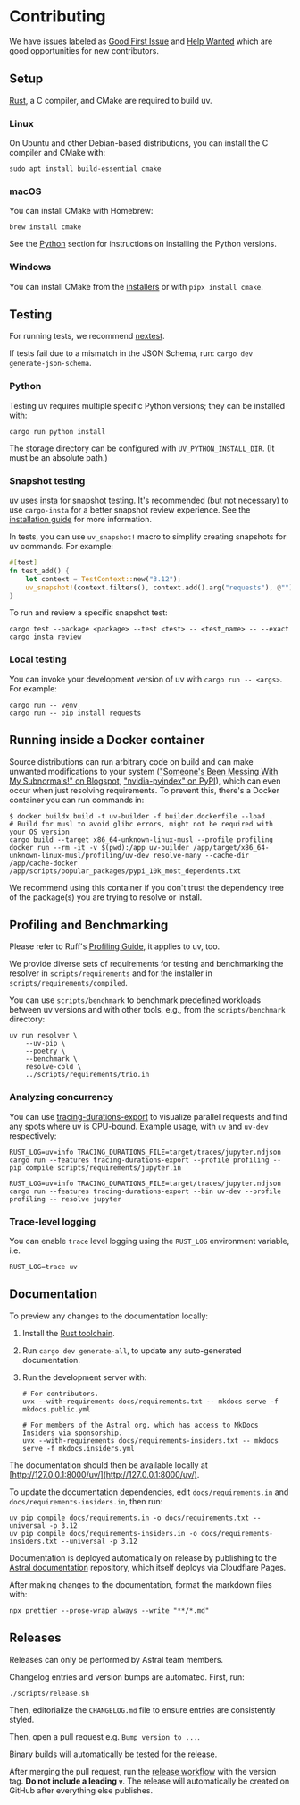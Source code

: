 # Contributing

We have issues labeled as
[Good First Issue](https://github.com/astral-sh/uv/issues?q=is%3Aopen+is%3Aissue+label%3A%22good+first+issue%22)
and
[Help Wanted](https://github.com/astral-sh/uv/issues?q=is%3Aopen+is%3Aissue+label%3A%22help+wanted%22)
which are good opportunities for new contributors.

## Setup

[Rust](https://rustup.rs/), a C compiler, and CMake are required to build uv.

### Linux

On Ubuntu and other Debian-based distributions, you can install the C compiler and CMake with:

```shell
sudo apt install build-essential cmake
```

### macOS

You can install CMake with Homebrew:

```shell
brew install cmake
```

See the [Python](#python) section for instructions on installing the Python versions.

### Windows

You can install CMake from the [installers](https://cmake.org/download/) or with
`pipx install cmake`.

## Testing

For running tests, we recommend [nextest](https://nexte.st/).

If tests fail due to a mismatch in the JSON Schema, run: `cargo dev generate-json-schema`.

### Python

Testing uv requires multiple specific Python versions; they can be installed with:

```shell
cargo run python install
```

The storage directory can be configured with `UV_PYTHON_INSTALL_DIR`. (It must be an absolute path.)

### Snapshot testing

uv uses [insta](https://insta.rs/) for snapshot testing. It's recommended (but not necessary) to use
`cargo-insta` for a better snapshot review experience. See the
[installation guide](https://insta.rs/docs/cli/) for more information.

In tests, you can use `uv_snapshot!` macro to simplify creating snapshots for uv commands. For
example:

```rust
#[test]
fn test_add() {
    let context = TestContext::new("3.12");
    uv_snapshot!(context.filters(), context.add().arg("requests"), @"");
}
```

To run and review a specific snapshot test:

```shell
cargo test --package <package> --test <test> -- <test_name> -- --exact
cargo insta review
```

### Local testing

You can invoke your development version of uv with `cargo run -- <args>`. For example:

```shell
cargo run -- venv
cargo run -- pip install requests
```

## Running inside a Docker container

Source distributions can run arbitrary code on build and can make unwanted modifications to your
system
(["Someone's Been Messing With My Subnormals!" on Blogspot](https://moyix.blogspot.com/2022/09/someones-been-messing-with-my-subnormals.html),
["nvidia-pyindex" on PyPI](https://pypi.org/project/nvidia-pyindex/)), which can even occur when
just resolving requirements. To prevent this, there's a Docker container you can run commands in:

```console
$ docker buildx build -t uv-builder -f builder.dockerfile --load .
# Build for musl to avoid glibc errors, might not be required with your OS version
cargo build --target x86_64-unknown-linux-musl --profile profiling
docker run --rm -it -v $(pwd):/app uv-builder /app/target/x86_64-unknown-linux-musl/profiling/uv-dev resolve-many --cache-dir /app/cache-docker /app/scripts/popular_packages/pypi_10k_most_dependents.txt
```

We recommend using this container if you don't trust the dependency tree of the package(s) you are
trying to resolve or install.

## Profiling and Benchmarking

Please refer to Ruff's
[Profiling Guide](https://github.com/astral-sh/ruff/blob/main/CONTRIBUTING.md#profiling-projects),
it applies to uv, too.

We provide diverse sets of requirements for testing and benchmarking the resolver in
`scripts/requirements` and for the installer in `scripts/requirements/compiled`.

You can use `scripts/benchmark` to benchmark predefined workloads between uv versions and with other
tools, e.g., from the `scripts/benchmark` directory:

```shell
uv run resolver \
    --uv-pip \
    --poetry \
    --benchmark \
    resolve-cold \
    ../scripts/requirements/trio.in
```

### Analyzing concurrency

You can use [tracing-durations-export](https://github.com/konstin/tracing-durations-export) to
visualize parallel requests and find any spots where uv is CPU-bound. Example usage, with `uv` and
`uv-dev` respectively:

```shell
RUST_LOG=uv=info TRACING_DURATIONS_FILE=target/traces/jupyter.ndjson cargo run --features tracing-durations-export --profile profiling -- pip compile scripts/requirements/jupyter.in
```

```shell
RUST_LOG=uv=info TRACING_DURATIONS_FILE=target/traces/jupyter.ndjson cargo run --features tracing-durations-export --bin uv-dev --profile profiling -- resolve jupyter
```

### Trace-level logging

You can enable `trace` level logging using the `RUST_LOG` environment variable, i.e.

```shell
RUST_LOG=trace uv
```

## Documentation

To preview any changes to the documentation locally:

1. Install the [Rust toolchain](https://www.rust-lang.org/tools/install).

2. Run `cargo dev generate-all`, to update any auto-generated documentation.

3. Run the development server with:

   ```shell
   # For contributors.
   uvx --with-requirements docs/requirements.txt -- mkdocs serve -f mkdocs.public.yml

   # For members of the Astral org, which has access to MkDocs Insiders via sponsorship.
   uvx --with-requirements docs/requirements-insiders.txt -- mkdocs serve -f mkdocs.insiders.yml
   ```

The documentation should then be available locally at
[http://127.0.0.1:8000/uv/](http://127.0.0.1:8000/uv/).

To update the documentation dependencies, edit `docs/requirements.in` and
`docs/requirements-insiders.in`, then run:

```shell
uv pip compile docs/requirements.in -o docs/requirements.txt --universal -p 3.12
uv pip compile docs/requirements-insiders.in -o docs/requirements-insiders.txt --universal -p 3.12
```

Documentation is deployed automatically on release by publishing to the
[Astral documentation](https://github.com/astral-sh/docs) repository, which itself deploys via
Cloudflare Pages.

After making changes to the documentation, format the markdown files with:

```shell
npx prettier --prose-wrap always --write "**/*.md"
```

## Releases

Releases can only be performed by Astral team members.

Changelog entries and version bumps are automated. First, run:

```shell
./scripts/release.sh
```

Then, editorialize the `CHANGELOG.md` file to ensure entries are consistently styled.

Then, open a pull request e.g. `Bump version to ...`.

Binary builds will automatically be tested for the release.

After merging the pull request, run the
[release workflow](https://github.com/astral-sh/uv/actions/workflows/release.yml) with the version
tag. **Do not include a leading `v`**. The release will automatically be created on GitHub after
everything else publishes.
